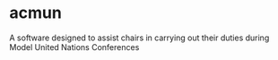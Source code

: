# acmun

A software designed to assist chairs in carrying out their duties during Model United Nations Conferences
